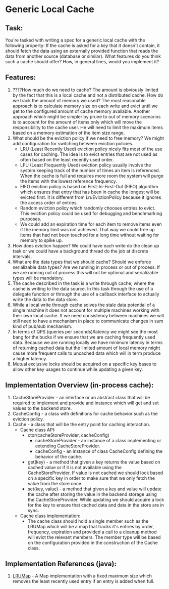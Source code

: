 # Generic Local Cache

## Task:
You're tasked with writing a spec for a generic local cache with the following property: If the cache is asked for a key that it doesn't contain, it should fetch the data using an externally provided function that reads the data from another source (database or similar). What features do you think such a cache should offer? How, in general lines, would you implement it?

## Features:
1. ????How much do we need to cache? The amount is obviously limited by the fact that this is a local cache and not a distributed cache. How do we track the amount of memory we used? The most reasonable approach is to calculate memory size on each write and evict until we get to the configured amount of cache memory available. Another approach which might be simpler by prune to out of memory scenarios is to account for the amount of items only which will move the responsibility to the cache user. He will need to limit the maximum items based on a memory estimation of the item size range.
2. What should be the eviction policy if we need to free memory? We might add configuration for switching between eviction policies.
    * LRU (Least Recently Used) eviction policy nicely fits most of the use cases for caching. The idea is to evict entries that are not used as often based on the least recently used order. 
    * LFU (Least Frequently Used) eviction policy usually involve the system keeping track of the number of times an item is referenced. When the cache is full and requires more room the system will purge the items with the lowest reference frequency. 
    * FIFO eviction policy is based on First-In-First-Out (FIFO) algorithm which ensures that entry that has been in cache the longest will be evicted first. It is different from LruEvictionPolicy because it ignores the access order of entries. 
    * Random eviction policy which randomly chooses entries to evict. This eviction policy could be used for debugging and benchmarking purposes.
    * We could add an expiration time for each item to remove items even if the memory 
    limit was not achieved. That way we could free up items that had not been touched
    for a long time without waiting for memory to spike up.
3. How does eviction happen? We could have each write do the clean up task or we could have a background thread do the job at discrete intervals.
4. What are the data types that we should cache? Should we enforce serializable data types? Are we running in process or out of process. If we are running out of process this will not be optional and serializable types will be mandatory. 
5. The cache described in the task is a write through cache, where the cache is writing to the data source. In this task through the use of a delegate function or through the use of a callback interface to actually write the data to the data store. 
6. While a local write through cache solves the stale data potential of a single machine it does not account for multiple machines working with their own local cache. If we need consistency between machines we will still need to have a mechanism in place to communicate changes in sum kind of pub/sub mechanism. 
7. In terms of QPS (queries per seconds)/latency we might see the most bang for the bucks if we ensure that we are caching frequently used data. Because we are running locally we have minimum latency in terms of returning cached data but the limited amount of local memory might cause more frequent calls to uncached data which will in term produce a higher latency. 
8. Mutual exclusive locks should be acquired on a specific key bases to allow other key usages to continue while updating a given key. 

## Implementation Overview (in-process cache):

1. CacheStoreProvider - an interface or an abstract class that will be required to implement and provide and instance which will get and set values to the backend store.
2. CacheConfig - a class with definitions for cache behavior such as the eviction policy.
3. Cache - a class that will be the entry point for caching interaction.
    * Cache class API:
        * ctor(cacheStoreProvider, cacheConfig)
            * cacheStoreProvider - an instance of a class implementing or extending CacheStoreProvider.
            * cacheConfig - an instance of class CacheConfig defining the behavior of the cache.
        * get(key) - a method that given a key returns the value based on cached value or if it is not available using the CacheStoreProvider. If value is not cached we should lock based on a specific key in order to make sure that we only fetch the value from the store once.
        * set(key, value) - a method that given a key and value will update the cache after storing the value in the backend storage using the CacheStoreProvider. While updating we should acquire a lock for the key to ensure that cached data and data in the store are in sync.
    * Cache class implementation:
        * The cache class should hold a single member such as the LRUMap which will be a map that tracks it's entries by order, frequency, expiration and provided a call to a cleanup method will evict the relevant members. The member type will be based on the configuration provided in the construction of the Cache class.



## Implementation References (java):
1. [LRUMap](https://commons.apache.org/proper/commons-collections/apidocs/org/apache/commons/collections4/map/LRUMap.html) - 
A Map implementation with a fixed maximum size which removes the least recently used entry if an entry is added when full. 

